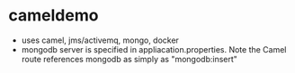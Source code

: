 # cameldemo
- uses camel, jms/activemq, mongo, docker
- mongodb server is specified in appliacation.properties.  Note the Camel route references mongodb as simply as "mongodb:insert"
